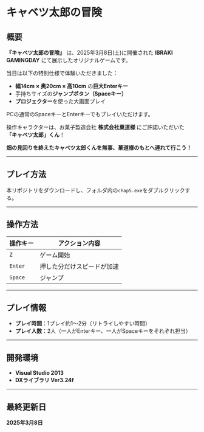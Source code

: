 # キャベツ太郎の冒険

## 概要

**『キャベツ太郎の冒険』** は、2025年3月8日(土)に開催された **IBRAKI GAMINGDAY** にて展示したオリジナルゲームです。

当日は以下の特別仕様で体験いただきました：

- **幅14cm × 奥20cm × 高10cm** の**巨大Enterキー**
- 手持ちサイズの**ジャンプボタン（Spaceキー）**
- **プロジェクター**を使った大画面プレイ

PCの通常のSpaceキーとEnterキーでもプレイいただけます。

操作キャラクターは、お菓子製造会社 **株式会社菓道様** にご許諾いただいた  
**「キャベツ太郎」くん**！

**畑の見回りを終えたキャベツ太郎くんを無事、菓道様のもとへ連れて行こう！**

---

## プレイ方法
本リポジトリをダウンロードし、フォルダ内の`chap5.exe`をダブルクリックする。

---

## 操作方法

| 操作キー | アクション内容                     |
|----------|----------------------------------|
| `Z`      | ゲーム開始                         |
| `Enter`  | 押した分だけスピードが加速         |
| `Space`  | ジャンプ                           |

---

## プレイ情報

- **プレイ時間**：1プレイ約1～2分（リトライしやすい時間）
- **プレイ人数**：2人（一人がEnterキー、一人がSpaceキーをそれぞれ担当）

---

## 開発環境

- **Visual Studio 2013**
- **DXライブラリ Ver3.24f**

---

## 最終更新日

**2025年3月8日**
